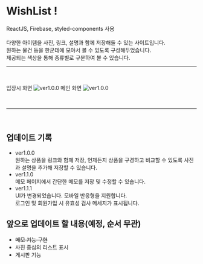 # WishList !

ReactJS, Firebase, styled-components 사용
<br>
<br>
다양한 아이템을 사진, 링크, 설명과 함께 저장해둘 수 있는 사이트입니다.<br>
원하는 물건 등을 한군데에 모아서 볼 수 있도록 구성해두었습니다.<br>
제공되는 색상을 통해 종류별로 구분하여 볼 수 있습니다.
<br>

---
<br>

입장시 화면
![ver1.0.0](https://user-images.githubusercontent.com/92746200/197584589-f7ae5fa8-2879-498a-bb09-2ff4d951099d.png)
메인 화면
![ver1.0.0](https://user-images.githubusercontent.com/92746200/197585017-da1993be-1614-471c-99d7-f1ca403721b9.png)

<br>

---
<br>

## 업데이트 기록

- ver1.0.0 <br>
  원하는 상품을 링크와 함께 저장, 언제든지 상품을 구경하고 비교할 수 있도록 사진과 설명을 추가해 저장할 수 있습니다.
- ver1.1.0<br>
  메모 페이지에서 간단한 메모를 저장 및 수정할 수 있습니다.
- ver1.1.1<br>
  UI가 변경되었습니다. 모바일 반응형을 지원합니다.<br>
  로그인 및 회원가입 시 유효성 검사 메세지가 표시됩니다.

## 앞으로 업데이트 할 내용(예정, 순서 무관)

- ~~메모 기능 구현~~
- 사진 중심의 리스트 표시
- 게시판 기능
